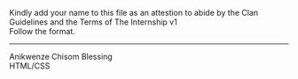 Kindly add your name to this file as an attestion to abide by the Clan Guidelines and the Terms of The Internship v1
<br/> Follow the format.<br/> 
___
Anikwenze Chisom Blessing  <br/>
HTML/CSS 
